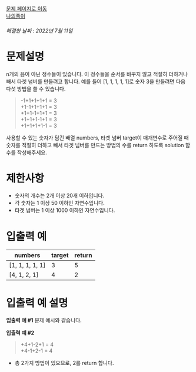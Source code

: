 [문제 페이지로 이동](https://school.programmers.co.kr/learn/courses/30/lessons/43165)   
[나의풀이](https://github.com/HK-An/coding_practice/blob/main/CodingPractice/programmers/src/main/java/kr/hk/lv2/TargetNumber.java)
###### 해결한 날짜 : 2022년 7월 11일
# 문제설명
n개의 음이 아닌 정수들이 있습니다. 이 정수들을 순서를 바꾸지 않고 적절히 더하거나 빼서 타겟 넘버를 만들려고 합니다. 예를 들어 [1, 1, 1, 1, 1]로 숫자 3을 만들려면 다음 다섯 방법을 쓸 수 있습니다.

>-1+1+1+1+1 = 3  
>+1-1+1+1+1 = 3  
>+1+1-1+1+1 = 3  
>+1+1+1-1+1 = 3  
>+1+1+1+1-1 = 3

사용할 수 있는 숫자가 담긴 배열 numbers, 타겟 넘버 target이 매개변수로 주어질 때 숫자를 적절히 더하고 빼서 타겟 넘버를 만드는 방법의 수를 return 하도록 solution 함수를 작성해주세요.

# 제한사항
- 숫자의 개수는 2개 이상 20개 이하입니다.
- 각 숫자는 1 이상 50 이하인 자연수입니다.
- 타겟 넘버는 1 이상 1000 이하인 자연수입니다.


# 입출력 예
|numbers|target|return|
|-|-|-|
|[1, 1, 1, 1, 1]|3|5|
|[4, 1, 2, 1]|4|2|

# 입출력 예 설명

**입출력 예 #1**
문제 예시와 같습니다.

**입출력 예 #2**

>+4+1-2+1 = 4  
>+4-1+2-1 = 4

- 총 2가지 방법이 있으므로, 2를 return 합니다.
